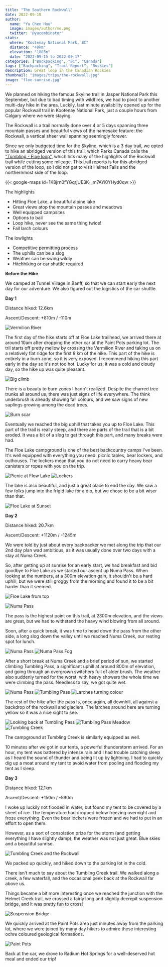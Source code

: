 ```yaml
---
title: "The Southern Rockwall"
date: 2022-09-18
author: 
  name: "Yu Chen Hou"
  image: images/author/me.png
  twitter: '@yucombinator'
stats:
  where: "Kootenay National Park, BC"
  distance: "40km"
  elevation: "1885m"
  date: "2022-09-15 to 2022-09-17"
categories: ["Backpacking", "BC", "Canada"]
tags: ["Backpacking", "Trail Report", "Rockies"]
description: Great loop in the Canadian Rockies
thumbnail: "images/trips/the-rockwall.jpg"
image: "floe-sunrise.jpg"
---
```


We planned on hiking the famous Skyline trail in Jasper National Park this September, but due to bad timing with wildfires, we had to pivot to another multi-day hike in the area. Luckily, last minute availability opened up for the popular Rockwall trail in Kootenay National Park, just a couple hours from Calgary where we were staying.

The Rockwall is a trail normally done over 4 or 5 days spanning three mountain passes and beautiful views of the namesake feature: the Rockwall, a vertical sheer wall spanning seemingly forever.

Since we only budgeted time for the Skyline, which is a 3 day trail, we opted to hike an abridged version of this trail, which Parks Canada calls the ["Tumbling - Floe loop"](https://www.pc.gc.ca/en/pn-np/bc/kootenay/activ/arrierepays-backcountry#floe), which hits many of the highlights of the Rockwall trail while cutting some mileage. This trail reports is for this abridged version of the loop, so I did not get to visit Helmet Falls and the northernmost side of the loop.

{{< google-maps id=1K8jrn0fYGqrjUE3K-_m7AYi0YHyd0qw >}}

The highlights

- Hitting Floe Lake, a beautiful alpine lake
- Great views atop the mountain passes and meadows
- Well equipped campsites
- Options to bail
- Loop hike, never see the same thing twice!
- Fall larch colours

The lowlights

- Competitive permitting process
- The uphills can be a slog
- Weather can be swing wildly
- Hitchhiking or car shuttle required

**Before the Hike**

We camped at Tunnel Village in Banff, so that we can start early the next day for our adventure. We also figured out the logistics of the car shuttle.

**Day 1**

Distance hiked: 12.6km

Ascent/Descent: +810m / -110m

![Vermilion River](river.jpg "Crossing the Vermilion River")

The first day of the hike starts off at Floe Lake trailhead, we arrived there at around 10am after dropping the other car at the Paint Pots parking lot. The tril starts off pretty mellow by crossing the Vermilion River and taking us on a relatively flat ridge for the first 8 km of the hike. This part of the hike is entirely in a burn zone, so it is very exposed. I recommend hiking this part early in the day so it's not too hot. Lucky for us, it was a cold and cloudy day, so the hike up was quite pleasant.

![Big climb](cascade.jpg "Coming up to the climb")

There is a beauty to burn zones I hadn't realized. Despite the charred tree trunks all around us, there was just signs of life everywhere. The think underbrush is already showing fall colours, and we saw signs of new saplings growing among the dead trees.

![Burn scar](burn.jpg "Colours of the burn zone")

Eventually we reached the big uphill that takes you up to Floe Lake. This part of the trail is really steep, and there are parts of the trail that is a bit eroded. It was a bit of a slog to get through this part, and many breaks were had.

The Floe Lake campground is one of the best backcountry camps I've been. It's well equipped with everything you need: picnic tables, bear lockers, and outhouses. The lockers mean that you do not need to carry heavy bear canisters or ropes with you on the trip.

![Picnic at Flow Lake](picnic-min.jpg "Picnic Area")
![Lockers](locker-min.jpg "Another view of the campsite")

The lake is also beautiful, and just a great place to end the day. We saw a few folks jump into the frigid lake for a dip, but we chose to be a bit wiser than that.

![Floe Lake at Sunset](floe-sunset.jpg "Floe Lake at Sunset")

**Day 2**

Distance hiked: 20.7km

Ascent/Descent: +1120m / -1245m

We were told by just about every backpacker we met along the trip that our 2nd day plan wad ambitious, as it was usually done over two days with a stay at Numa Creek. 

So, after getting up at sunrise for an early start, we had breakfast and bid goodbye to Floe Lake as we started our ascent up Numa Pass. When looking at the numbers, at a 300m elevation gain, it shouldn't be a hard uphill, but we were still groggy from the morning and found it to be a bit harder than it seemed.

![Floe Lake from top](floe-top.jpg "Floe Lake from up top")

![Numa Pass](numa-pass.jpg "Coming up to Numa Pass")

The pass is the highest point on this trail, at 2300m elevation, and the views are great, but we had to withstand the heavy wind blowing from all around.

Soon, after a quick break, it was time to head down the pass from the other side, a long slog down the valley until we reached Numa Creek, our resting spot for lunch.

![Numa Pass](clouds-pass.jpg "After Numa Pass")
![Numa Pass Fog](fog.jpg "Foggy Day")

After a short break at Numa Creek and a brief period of sun, we started climbing Tumbling Pass, a significant uphill at around 800m of elevation, and going through an overgrown switchers full of alder brush. The weather also suddenly turned for the worst, with heavy showers the whole time we were climbing the pass. Needless to say, we got quite wet.

![Numa Pass](clouds-pass.jpg "After Numa Pass")
![Tumbling Pass](tumbling-pass.jpg "Tumbling Pass")
![Larches turning colour](larch-min.jpg "Larch trees along the trail")

The rest of the hike after the pass is, once again, all downhill, all against a backdrop of the rockwall and glaciers. The larches around here are turning yellow so it was a nice sight to see.

![Looking back at Tumbling Pass](after-rain.jpg "After the rain, on top of the pass")
![Tumbling Pass Meadow](meadow.jpg "Nice little meadow")
![Tumbling Creek](tumbling-ck.jpg "Tumbling Creek")

The campground at Tumbling Creek is similarly equipped as well. 

10 minutes after we got in our tents, a powerful thunderstorm arrived. For an hour, my tent was battered by intense rain and I had trouble catching sleep as I heard the sound of thunder and being lit up by lightning. I had to quickly dig up a moat around my tent to avoid water from pooling and flooding my tent as I sleep.

**Day 3**

Distance hiked: 12.1km

Ascent/Descent: +150m / -590m

I woke up luckily not flooded in water, but found my tent to be covered by a sheet of ice. The temperature had dropped below freezing overnight and froze everything. Even the bear lockers were frozen and we had to put in an effort to open them.

However, as a sort of consolation prize for the storm (and getting everything I have slightly damp), the weather was not just great. Blue skies and a beautiful sunrise.

![Tumbling Creek and the Rockwall](rockwall-out.jpg "Leaving the ockwall behind")

We packed up quickly, and hiked down to the parking lot in the cold.

There isn't much to say about the Tumbling Creek trail. We walked along a creek, a few waterfall, and the occasional peek back at the Rockwall far above us.

Things became a bit more interesting once we reached the junction with the Helmet Creek trail, we crossed a fairly long and slightly decrepit suspension bridge, and it was pretty fun to cross!

![Suspension Bridge](bridge.jpg "Suspension Bridge")

We quickly arrived at the Paint Pots area just minutes away from the parking lot, where we were joined by many day hikers to admire these interesting ochre coloured geological formations.

![Paint Pots](paint-pots.jpg "Paint Pots!")

Back at the car, we drove to Radium Hot Springs for a well-deserved hot meal and ended our trip!